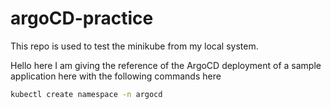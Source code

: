# argoCD-practice
This repo is used to test the minikube from my local system.

Hello here I am giving the reference of the ArgoCD deployment of a sample application here with the following commands here
```bash
kubectl create namespace -n argocd
```

